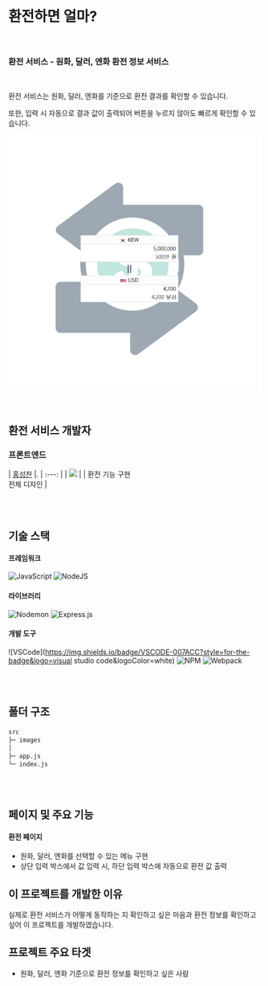 # 환전하면 얼마?

<br/>

### **환전 서비스** - 원화, 달러, 엔화 환전 정보 서비스

<br/>

환전 서비스는 원화, 달러, 엔화를 기준으로 환전 결과를 확인할 수 있습니다.   

또한, 입력 시 자동으로 결과 값이 출력되어 버튼을 누르지 않아도 빠르게 확인할 수 있습니다.   

![exchange](https://github.com/Hschan2/ToyProject/blob/master/Exchange/images/exchange.png?raw=true)

<br/>

## 환전 서비스 개발자

### 프론트엔드
| [홍성찬](https://github.com/Hschan2) |.
| :---: |
| ![](https://avatars.githubusercontent.com/u/39434913?v=4) |
| 환전 기능 구현 <br/> 전체 디자인 |

<br/>
<br/>

## 기술 스택

#### 프레임워크
![JavaScript](https://img.shields.io/badge/javascript-%23323330.svg?style=for-the-badge&logo=javascript&logoColor=%23F7DF1E)
![NodeJS](https://img.shields.io/badge/node.js-6DA55F?style=for-the-badge&logo=node.js&logoColor=white)

#### 라이브러리
![Nodemon](https://img.shields.io/badge/NODEMON-%23323330.svg?style=for-the-badge&logo=nodemon&logoColor=%BBDEAD)
![Express.js](https://img.shields.io/badge/express.js-%23404d59.svg?style=for-the-badge&logo=express&logoColor=%2361DAFB)

#### 개발 도구
![VSCode](https://img.shields.io/badge/VSCODE-007ACC?style=for-the-badge&logo=visual studio code&logoColor=white)
![NPM](https://img.shields.io/badge/NPM-CB3837?style=for-the-badge)
![Webpack](https://img.shields.io/badge/Webpack-8DD6F9?style=for-the-badge)

<br/>
<br/>

## 폴더 구조
```
src
├─ images
│
├─ app.js
└─ index.js
```

<br/>
<br/>

## 페이지 및 주요 기능

#### 환전 페이지
* 원화, 달러, 엔화를 선택할 수 있는 메뉴 구현
* 상단 입력 박스에서 값 입력 시, 하단 입력 박스에 자동으로 환전 값 출력

## 이 프로젝트를 개발한 이유
실제로 환전 서비스가 어떻게 동작하는 지 확인하고 싶은 마음과 환전 정보를 확인하고 싶어 이 프로젝트를 개발하였습니다.

## 프로젝트 주요 타겟
* 원화, 달러, 엔화 기준으로 환전 정보를 확인하고 싶은 사람